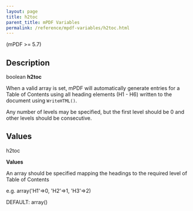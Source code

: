 ```yaml
---
layout: page
title: h2toc
parent_title: mPDF Variables
permalink: /reference/mpdf-variables/h2toc.html
---
```


<div id="bpmbook" class="bpmbook" style="direction:ltr;">
<div class="topic_user_field">
<div id="U0">
<p>(mPDF &gt;= 5.7)</p>
<h2>Description</h2>

<div class="alert alert-info" role="alert">boolean <b>h2toc</b></div>
<p>When a valid array is set, mPDF will automatically generate entries for a Table of Contents using all heading elements (H1 - H6) written to the document using <code>WriteHTML()</code>.</p>
<p>Any number of levels may be specified, but the first level should be 0 and other levels should be consecutive.</p>
<h2>Values</h2>
<p class="manual_param_dt"><span class="parameter">h2toc</span></p>
<p class="manual_param_dd"><b>Values</b>

An array should be specified mapping the headings to the required level of Table of Contents

e.g. array('H1'=&gt;0, 'H2'=&gt;1, 'H3'=&gt;2)

<span class="smallblock">DEFAULT:</span> array()</p>
</div>
</div>

